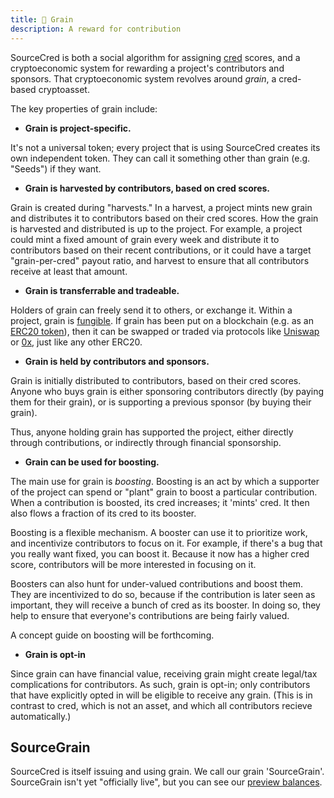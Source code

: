 ```yaml
---
title: 🌾 Grain
description: A reward for contribution
---
```


SourceCred is both a social algorithm for assigning [cred](cred.md)
scores, and a cryptoeconomic system for rewarding a project's contributors
and sponsors. That cryptoeconomic system revolves around _grain_, a cred-based
cryptoasset.

The key properties of grain include:

- **Grain is project-specific.**

It's not a universal token; every project that is using SourceCred
creates its own independent token. They can call it something other
than grain (e.g. "Seeds") if they want.

- **Grain is harvested by contributors, based on cred scores.**

Grain is created during "harvests." In a harvest, a project mints new grain and
distributes it to contributors based on their cred scores. How the grain is
harvested and distributed is up to the project. For example, a project could
mint a fixed amount of grain every week and distribute it to contributors based
on their recent contributions, or it could have a target "grain-per-cred"
payout ratio, and harvest to ensure that all contributors receive at least that
amount.

- **Grain is transferrable and tradeable.**

Holders of grain can freely send it to others, or exchange it. Within a
project, grain is [fungible]. If grain has been put on a blockchain (e.g. as an
[ERC20 token]), then it can be swapped or traded via protocols like [Uniswap]
or [0x], just like any other ERC20.

[fungible]: https://en.wikipedia.org/wiki/Fungibility
[ERC20 token]: https://www.ledger.com/academy/crypto/what-are-erc20-tokens
[Uniswap]: https://uniswap.org/
[0x]: https://0x.org/

- **Grain is held by contributors and sponsors.**

Grain is initially distributed to contributors, based on their cred scores.
Anyone who buys grain is either sponsoring contributors directly (by paying
them for their grain), or is supporting a previous sponsor (by buying their
grain).

Thus, anyone holding grain has supported the project, either directly through
contributions, or indirectly through financial sponsorship.

- **Grain can be used for boosting.**

The main use for grain is _boosting_. Boosting is an act by which a supporter
of the project can spend or "plant" grain to boost a particular contribution.
When a contribution is boosted, its cred increases; it 'mints' cred. It then
also flows a fraction of its cred to its booster.

Boosting is a flexible mechanism. A booster can use it to prioritize work, and
incentivize contributors to focus on it. For example, if there's a bug that
you really want fixed, you can boost it. Because it now has a higher cred score,
contributors will be more interested in focusing on it.

Boosters can also hunt for under-valued contributions and boost them. They are
incentivized to do so, because if the contribution is later seen as important,
they will receive a bunch of cred as its booster. In doing so, they help to
ensure that everyone's contributions are being fairly valued.

A concept guide on boosting will be forthcoming.

- **Grain is opt-in**

Since grain can have financial value, receiving grain might create legal/tax
complications for contributors. As such, grain is opt-in; only contributors
that have explicitly opted in will be eligible to receive any grain. (This
is in contrast to cred, which is not an asset, and which all contributors
recieve automatically.)

## SourceGrain

SourceCred is itself issuing and using grain. We call our grain 'SourceGrain'.
SourceGrain isn't yet "officially live", but you can see our [preview
balances].

[preview balances]: https://discourse.sourcecred.io/t/sourcecred-contributor-payouts/298.

